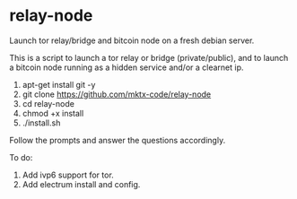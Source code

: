 # relay-node
Launch tor relay/bridge and bitcoin node on a fresh debian server.

This is a script to launch a tor relay or bridge (private/public), and to launch a bitcoin node running as a hidden service and/or a clearnet ip.

1. apt-get install git -y
2. git clone https://github.com/mktx-code/relay-node
3. cd relay-node
4. chmod +x install 
5. ./install.sh

Follow the prompts and answer the questions accordingly.

To do:

1. Add ivp6 support for tor.
2. Add electrum install and config.
